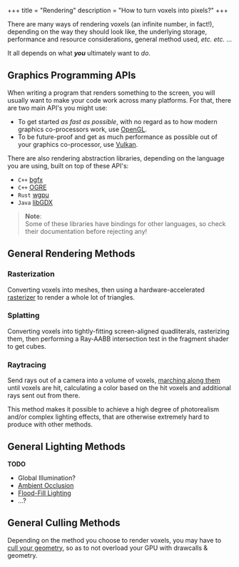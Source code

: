 +++
title = "Rendering"
description = "How to turn voxels into pixels?"
+++

There are many ways of rendering voxels (an infinite number, in fact!), depending on the way they should look like,
the underlying storage, performance and resource considerations, general method used, *etc. etc.* ...

It all depends on what ***you*** ultimately want to *do*.

## Graphics Programming APIs

When writing a program that renders something to the screen,
you will usually want to make your code work across many platforms.
For that, there are two main API's you might use:

- To get started *as fast as possible*, with no regard as to how modern graphics co-processors work,
  use [OpenGL](/wiki/rendering/opengl).
- To be future-proof and get as much performance as possible out of your graphics co-processor,
  use [Vulkan](/wiki/rendering/vulkan).

There are also rendering abstraction libraries,
depending on the language you are using,
built on top of these API's:

- `C++` [bgfx](https://github.com/bkaradzic/bgfx)
- `C++` [OGRE](https://ogrecave.github.io/ogre/)
- `Rust` [wgpu](https://wgpu.rs/)
- `Java` [libGDX](https://libgdx.com/)

> **Note**:  
> Some of these libraries have bindings for other languages,
> so check their documentation before rejecting any!

## General Rendering Methods

### Rasterization

Converting voxels into meshes, then using a hardware-accelerated [rasterizer](https://en.wikipedia.org/wiki/Rasterisation)
to render a whole lot of triangles.

### Splatting

Converting voxels into tightly-fitting screen-aligned quadliterals, rasterizing them,
then performing a Ray-AABB intersection test in the fragment shader to get cubes.

### Raytracing

Send rays out of a camera into a volume of voxels, [marching along them](/wiki/raycasting) until voxels are hit,
calculating a color based on the hit voxels and additional rays sent out from there.

This method makes it possible to achieve a high degree of photorealism and/or complex lighting effects,
that are otherwise extremely hard to produce with other methods.

## General Lighting Methods

**TODO**

- Global Illumination?
- [Ambient Occlusion](https://0fps.net/2013/07/03/ambient-occlusion-for-minecraft-like-worlds/)
- [Flood-Fill Lighting](https://web.archive.org/web/20210429192404/https://www.seedofandromeda.com/blogs/29-fast-flood-fill-lighting-in-a-blocky-voxel-game-pt-1)
- ...?

## General Culling Methods

Depending on the method you choose to render voxels,
you may have to [cull your geometry](/wiki/rendering/culling),
so as to not overload your GPU with drawcalls & geometry.
